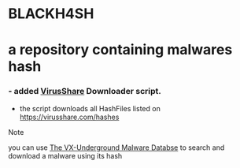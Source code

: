# BLACKH4SH
# a repository containing malwares hash

### - added [VirusShare](https://VirusShare.com) Downloader script.
- the script downloads all HashFiles listed on https://virusshare.com/hashes
  

> [!Note]
> you can use [The VX-Underground Malware Databse](https://virus.exchange) to search and download a malware using its hash 
